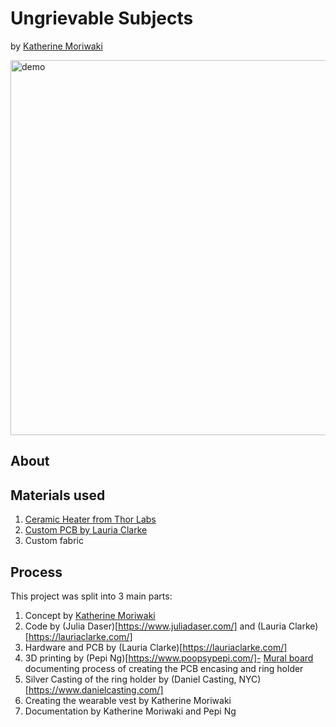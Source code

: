 # Ungrievable Subjects 
by [Katherine Moriwaki](https://kakirine.com/)

<img src="Documentation/thumbnail.JPG" alt="demo" width="600"/>

## About
<insert project description here>

## Materials used
1. [Ceramic Heater from Thor Labs](https://www.thorlabs.com/thorproduct.cfm?partnumber=HT10KR2)
2. [Custom PCB by Lauria Clarke](https://lauriaclarke.com/Ungreivable-Subjects)
3. Custom fabric 

## Process
This project was split into 3 main parts: 
1. Concept by [Katherine Moriwaki](https://kakirine.com/)
2. Code by (Julia Daser)[https://www.juliadaser.com/] and (Lauria Clarke)[https://lauriaclarke.com/]
3. Hardware and PCB by (Lauria Clarke)[https://lauriaclarke.com/]
4. 3D printing by (Pepi Ng)[https://www.poopsypepi.com/]- [Mural board](https://app.mural.co/t/newschool14/m/newschool14/1695141308718/ea79270f09029e5ff99c8b4a6d8aafae7a1ceee9?sender=ud269095eaa3076dc2e7d2404) documenting process of creating the PCB encasing and ring holder
5. Silver Casting of the ring holder by (Daniel Casting, NYC)[https://www.danielcasting.com/]
6. Creating the wearable vest by Katherine Moriwaki
7. Documentation by Katherine Moriwaki and Pepi Ng

